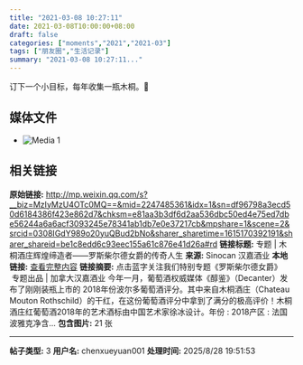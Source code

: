 ```yaml
---
title: "2021-03-08 10:27:11"
date: 2021-03-08T10:00:00+08:00
draft: false
categories: ["moments","2021","2021-03"]
tags: ["朋友圈","生活记录"]
summary: "2021-03-08 10:27:11..."
---
```


订下一个小目标，每年收集一瓶木桐。🤤

## 媒体文件

- ![Media 1](/Moments/photos/2021-03-08/202103081027110.jpg)

## 相关链接

**原始链接:** http://mp.weixin.qq.com/s?__biz=MzIyMzU4OTc0MQ==&mid=2247485361&idx=1&sn=df96798a3ecd50d6184386f423e862d7&chksm=e81aa3b3df6d2aa536dbc50ed4e75ed7dbe56244a6a6acf3093245e78341ab1db7e0e37217cb&mpshare=1&scene=2&srcid=0308IGdY989o20yuQBud2bNo&sharer_sharetime=1615170392191&sharer_shareid=be1c8edd6c93eec155a61c876e41d26a#rd
**链接标题:** 专题 | 木桐酒庄辉煌缔造者——罗斯柴尔德女爵的传奇人生
**来源:** Sinocan 汉嘉酒业
**本地链接:** [查看完整内容](/link_content/2021/03/2021-03-08/link_content/)
**链接摘要:** 点击蓝字关注我们特别专题《罗斯柴尔德女爵》   专题出品 | 加拿大汉嘉酒业 今年一月，葡萄酒权威媒体《醇鉴》（Decanter）发布了刚刚装瓶上市的 2018年份波尔多葡萄酒评分。其中来自木桐酒庄（Chateau Mouton Rothschild）的干红，在这份葡萄酒评分中拿到了满分的极高评价！木桐酒庄红葡萄酒2018年的艺术酒标由中国艺术家徐冰设计。年份 : 2018产区 : 法国波雅克净含...
**包含图片:** 21 张

---

**帖子类型:** 3
**用户名:** chenxueyuan001
**处理时间:** 2025/8/28 19:51:53